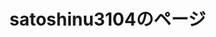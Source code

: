 # satoshinu3104のページ



<html>
	<body>
		<style>
.game {
  position: relative;
  }

.game p {
  position: absolute;
  top: 50%;
  left: 0%;
  -ms-transform: translate(-50%,-50%);
  -webkit-transform: translate(-50%,-50%);
  transform: translate(-50%,-50%);
  margin:0;
  padding:0;
  /*文字の装飾は省略*/
  }

		</style>
		<div class="game" >
			<img src="750FB9D6-E39D-4F3E-8BB4-093F5BB3D644.gif" alt="ゲーム">
			<p>
				ゲーム
			</p>
		</div>
		<a href="/typing_game" >タイピングのゲーム</a>
	</body>
</html>

